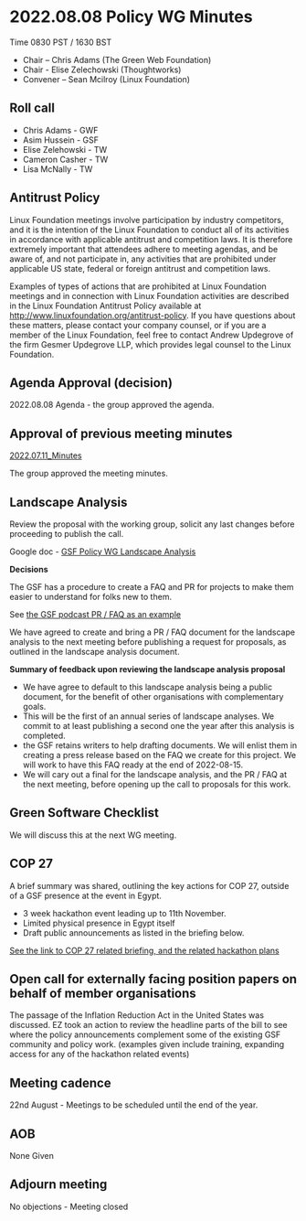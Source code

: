 # 2022.08.08 Policy WG Minutes

Time 0830 PST / 1630 BST

- Chair – Chris Adams (The Green Web Foundation)
- Chair - Elise Zelechowski (Thoughtworks)
- Convener –  Sean Mcilroy (Linux Foundation)

## Roll call

- Chris Adams - GWF
- Asim Hussein - GSF
- Elise Zelehowski - TW
- Cameron Casher - TW
- Lisa McNally - TW

## Antitrust Policy
Linux Foundation meetings involve participation by industry competitors, and it is the intention of the Linux Foundation to conduct all of its activities in accordance with applicable antitrust and competition laws. It is therefore extremely important that attendees adhere to meeting agendas, and be aware of, and not participate in, any activities that are prohibited under applicable US state, federal or foreign antitrust and competition laws.

Examples of types of actions that are prohibited at Linux Foundation meetings and in connection with Linux Foundation activities are described in the Linux Foundation Antitrust Policy available at http://www.linuxfoundation.org/antitrust-policy. If you have questions about these matters, please contact your company counsel, or if you are a member of the Linux Foundation, feel free to contact Andrew Updegrove of the firm Gesmer Updegrove LLP, which provides legal counsel to the Linux Foundation.
  
## Agenda Approval (decision) 

2022.08.08 Agenda - the group approved the agenda.
  
## Approval of previous meeting minutes

[2022.07.11_Minutes](https://github.com/Green-Software-Foundation/policy_wg/blob/main/Agenda_Minutes/2022/2022.07.11_Minutes.md)

The group approved the meeting minutes.

## Landscape Analysis

Review the proposal with the working group, solicit any last changes before proceeding to publish the call.

Google doc - [GSF Policy WG Landscape Analysis](https://docs.google.com/document/d/1fLespnMFXw4CjVqmcZ9ktxRsIw76ierQhNliERFQAXw/edit#heading=h.y3a83wfbu9ac)

**Decisions**

The GSF has a procedure to create a FAQ and PR for projects to make them easier to understand for folks new to them.

See [the GSF podcast PR / FAQ as an example](https://docs.google.com/document/d/1yyN4xcER0JGxTAgPC7KjqorShrQr5KYM4esteuqbBFQ/edit)

We have agreed to create and bring a PR / FAQ document for the landscape analysis to the next meeting before publishing a request for proposals, as outlined in the landscape analysis document.

**Summary of feedback upon reviewing the landscape analysis proposal**

- We have agree to default to this landscape analysis being a public document, for the benefit of other organisations with complementary goals.
- This will be the first of an annual series of landscape analyses. We commit to at least publishing a second one the year after this analysis is completed.
- the GSF retains writers to help drafting documents. We will enlist them in creating a press release based on the FAQ we create for this project. We will work to have this FAQ ready at the end of 2022-08-15.
- We will cary out a final for the landscape analysis, and the PR / FAQ at the next meeting, before opening up the call to proposals for this work.

## Green Software Checklist

We will discuss this at the next WG meeting.

## COP 27

A brief summary was shared, outlining the key actions for COP 27, outside of a GSF presence at the event in Egypt.

- 3 week hackathon event leading up to 11th November. 
- Limited physical presence in Egypt itself
- Draft public announcements as listed in the briefing below.

[See the link to COP 27 related briefing, and the related hackathon plans](https://docs.google.com/presentation/d/1-x3E470YRPuWehz973pKi0gpX5hHV0yWWYG0-AwASI4/edit#slide=id.g1370379d486_0_12)

## Open call for externally facing position papers on behalf of member organisations

The passage of the Inflation Reduction Act in the United States was discussed.
EZ took an action to review the headline parts of the bill to see where the policy announcements complement some of the existing GSF community and policy work. (examples given include training, expanding access for any of the hackathon related events)


## Meeting cadence
22nd August - Meetings to be scheduled until the end of the year.

## AOB  

None Given

## Adjourn meeting

No objections - Meeting closed

